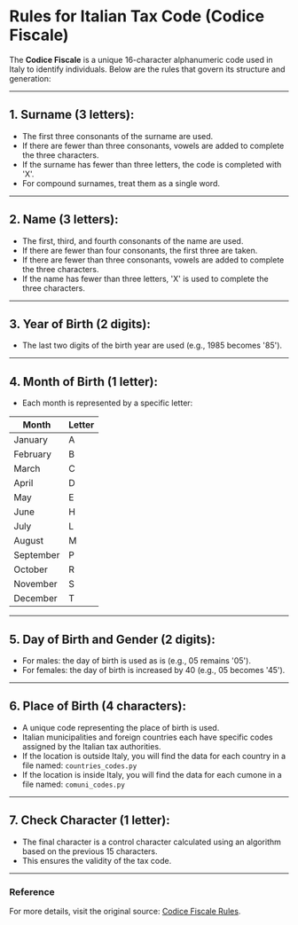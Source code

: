 # Rules for Italian Tax Code (Codice Fiscale)

The **Codice Fiscale** is a unique 16-character alphanumeric code used in Italy to identify individuals. Below are the rules that govern its structure and generation:

---

## 1. **Surname (3 letters):**
- The first three consonants of the surname are used.
- If there are fewer than three consonants, vowels are added to complete the three characters.
- If the surname has fewer than three letters, the code is completed with 'X'.
- For compound surnames, treat them as a single word.

---

## 2. **Name (3 letters):**
- The first, third, and fourth consonants of the name are used.
- If there are fewer than four consonants, the first three are taken.
- If there are fewer than three consonants, vowels are added to complete the three characters.
- If the name has fewer than three letters, 'X' is used to complete the three characters.

---

## 3. **Year of Birth (2 digits):**
- The last two digits of the birth year are used (e.g., 1985 becomes '85').

---

## 4. **Month of Birth (1 letter):**
- Each month is represented by a specific letter:

| Month     | Letter |
|-----------|--------|
| January   | A      |
| February  | B      |
| March     | C      |
| April     | D      |
| May       | E      |
| June      | H      |
| July      | L      |
| August    | M      |
| September | P      |
| October   | R      |
| November  | S      |
| December  | T      |

---

## 5. **Day of Birth and Gender (2 digits):**
- For males: the day of birth is used as is (e.g., 05 remains '05').
- For females: the day of birth is increased by 40 (e.g., 05 becomes '45').

---

## 6. **Place of Birth (4 characters):**
- A unique code representing the place of birth is used.
- Italian municipalities and foreign countries each have specific codes assigned by the Italian tax authorities.
- If the location is outside Italy, you will find the data for each country in a file named:
`countries_codes.py`
- If the location is inside Italy, you will find the data for each cumone in a file named:
`comuni_codes.py`


---

## 7. **Check Character (1 letter):**
- The final character is a control character calculated using an algorithm based on the previous 15 characters.
- This ensures the validity of the tax code.

---

### Reference
For more details, visit the original source: [Codice Fiscale Rules](https://www.alus.it/pubs/CodiceFiscale/index.php?lang=it).
